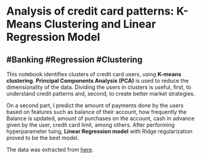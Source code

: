 # Analysis of credit card patterns: K-Means Clustering and Linear Regression Model
## #Banking #Regression #Clustering

This notebook identifies clusters of credit card users, using **K-means clustering**. **Principal Components Analysis (PCA)** is used to reduce 
the dimensionality of the data. Dividing the users in clusters is useful, first, to understand credit patterns and, second, to create better market strategies.

On a second part, I predict the amount of payments done by the users based on features such as balance of their account, 
how frequently the Balance is updated, amount of purchases on the account, cash in advance given by the user, 
credit card limit, among others. After performing hyperparameter tuing, **Linear Regression model** with Ridge regularization proved to be the best model. 

The data was extracted from [here](https://www.kaggle.com/arjunbhasin2013/ccdata).
